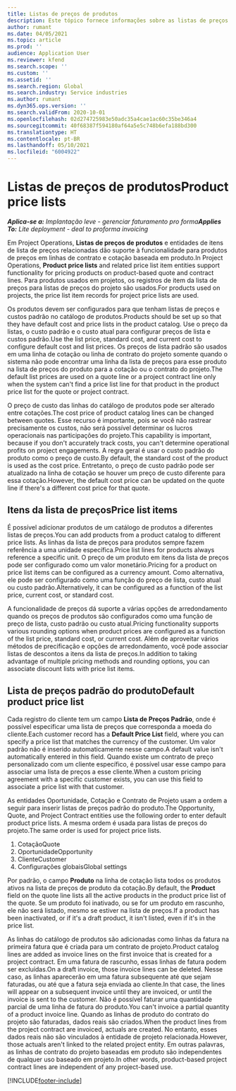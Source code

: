 ```yaml
---
title: Listas de preços de produtos
description: Este tópico fornece informações sobre as listas de preços em preços de catálogo usados para cotações e contratos de projetos.
author: rumant
ms.date: 04/05/2021
ms.topic: article
ms.prod: ''
audience: Application User
ms.reviewer: kfend
ms.search.scope: ''
ms.custom: ''
ms.assetid: ''
ms.search.region: Global
ms.search.industry: Service industries
ms.author: rumant
ms.dyn365.ops.version: ''
ms.search.validFrom: 2020-10-01
ms.openlocfilehash: 02d274725983e50adc35a4cae1ac60c35be346a4
ms.sourcegitcommit: 40f68387f594180af64a5e5c748b6efa188bd300
ms.translationtype: HT
ms.contentlocale: pt-BR
ms.lasthandoff: 05/10/2021
ms.locfileid: "6004922"
---
```

# <a name="product-price-lists"></a><span data-ttu-id="bf8e0-103">Listas de preços de produtos</span><span class="sxs-lookup"><span data-stu-id="bf8e0-103">Product price lists</span></span>

<span data-ttu-id="bf8e0-104">_**Aplica-se a:** Implantação leve - gerenciar faturamento pro forma_</span><span class="sxs-lookup"><span data-stu-id="bf8e0-104">_**Applies To:** Lite deployment - deal to proforma invoicing_</span></span>

 <span data-ttu-id="bf8e0-105">Em Project Operations, **Listas de preços de produtos** e entidades de itens de lista de preços relacionadas dão suporte à funcionalidade para produtos de preços em linhas de contrato e cotação baseada em produto.</span><span class="sxs-lookup"><span data-stu-id="bf8e0-105">In Project Operations, **Product price lists** and related price list item entities support functionality for pricing products on product-based quote and contract lines.</span></span> <span data-ttu-id="bf8e0-106">Para produtos usados em projetos, os registros de item da lista de preços para listas de preços do projeto são usados.</span><span class="sxs-lookup"><span data-stu-id="bf8e0-106">For products used on projects, the price list item records for project price lists are used.</span></span> 

<span data-ttu-id="bf8e0-107">Os produtos devem ser configurados para que tenham listas de preços e custos padrão no catálogo de produtos.</span><span class="sxs-lookup"><span data-stu-id="bf8e0-107">Products should be set up so that they have default cost and price lists in the product catalog.</span></span> <span data-ttu-id="bf8e0-108">Use o preço da listas, o custo padrão e o custo atual para configurar preços de lista e custos padrão.</span><span class="sxs-lookup"><span data-stu-id="bf8e0-108">Use the list price, standard cost, and current cost to configure default cost and list prices.</span></span> <span data-ttu-id="bf8e0-109">Os preços de lista padrão são usados em uma linha de cotação ou linha de contrato do projeto somente quando o sistema não pode encontrar uma linha da lista de preços para esse produto na lista de preços do produto para a cotação ou o contrato do projeto.</span><span class="sxs-lookup"><span data-stu-id="bf8e0-109">The default list prices are used on a quote line or a project contract line only when the system can't find a price list line for that product in the product price list for the quote or project contract.</span></span>

<span data-ttu-id="bf8e0-110">O preço de custo das linhas do catálogo de produtos pode ser alterado entre cotações.</span><span class="sxs-lookup"><span data-stu-id="bf8e0-110">The cost price of product catalog lines can be changed between quotes.</span></span> <span data-ttu-id="bf8e0-111">Esse recurso é importante, pois se você não rastrear precisamente os custos, não será possível determinar os lucros operacionais nas participações do projeto.</span><span class="sxs-lookup"><span data-stu-id="bf8e0-111">This capability is important, because if you don't accurately track costs, you can't determine operational profits on project engagements.</span></span> <span data-ttu-id="bf8e0-112">A regra geral é usar o custo padrão do produto como o preço de custo.</span><span class="sxs-lookup"><span data-stu-id="bf8e0-112">By default, the standard cost of the product is used as the cost price.</span></span> <span data-ttu-id="bf8e0-113">Entretanto, o preço de custo padrão pode ser atualizado na linha de cotação se houver um preço de custo diferente para essa cotação.</span><span class="sxs-lookup"><span data-stu-id="bf8e0-113">However, the default cost price can be updated on the quote line if there's a different cost price for that quote.</span></span>

## <a name="price-list-items"></a><span data-ttu-id="bf8e0-114">Itens da lista de preços</span><span class="sxs-lookup"><span data-stu-id="bf8e0-114">Price list items</span></span>

<span data-ttu-id="bf8e0-115">É possível adicionar produtos de um catálogo de produtos a diferentes listas de preços.</span><span class="sxs-lookup"><span data-stu-id="bf8e0-115">You can add products from a product catalog to different price lists.</span></span> <span data-ttu-id="bf8e0-116">As linhas da lista de preços para produtos sempre fazem referência a uma unidade específica.</span><span class="sxs-lookup"><span data-stu-id="bf8e0-116">Price list lines for products always reference a specific unit.</span></span> <span data-ttu-id="bf8e0-117">O preço de um produto em itens da lista de preços pode ser configurado como um valor monetário.</span><span class="sxs-lookup"><span data-stu-id="bf8e0-117">Pricing for a product on price list items can be configured as a currency amount.</span></span> <span data-ttu-id="bf8e0-118">Como alternativa, ele pode ser configurado como uma função do preço de lista, custo atual ou custo padrão.</span><span class="sxs-lookup"><span data-stu-id="bf8e0-118">Alternatively, it can be configured as a function of the list price, current cost, or standard cost.</span></span>

<span data-ttu-id="bf8e0-119">A funcionalidade de preços dá suporte a várias opções de arredondamento quando os preços de produtos são configurados como uma função de preço de lista, custo padrão ou custo atual.</span><span class="sxs-lookup"><span data-stu-id="bf8e0-119">Pricing functionality supports various rounding options when product prices are configured as a function of the list price, standard cost, or current cost.</span></span> <span data-ttu-id="bf8e0-120">Além de aproveitar vários métodos de precificação e opções de arredondamento, você pode associar listas de descontos a itens da lista de preços.</span><span class="sxs-lookup"><span data-stu-id="bf8e0-120">In addition to taking advantage of multiple pricing methods and rounding options, you can associate discount lists with price list items.</span></span> 

 
## <a name="default-product-price-list"></a><span data-ttu-id="bf8e0-121">Lista de preços padrão do produto</span><span class="sxs-lookup"><span data-stu-id="bf8e0-121">Default product price list</span></span>
<span data-ttu-id="bf8e0-122">Cada registro do cliente tem um campo **Lista de Preços Padrão**, onde é possível especificar uma lista de preços que corresponda a moeda do cliente.</span><span class="sxs-lookup"><span data-stu-id="bf8e0-122">Each customer record has a **Default Price List** field, where you can specify a price list that matches the currency of the customer.</span></span> <span data-ttu-id="bf8e0-123">Um valor padrão não é inserido automaticamente nesse campo.</span><span class="sxs-lookup"><span data-stu-id="bf8e0-123">A default value isn't automatically entered in this field.</span></span> <span data-ttu-id="bf8e0-124">Quando existe um contrato de preço personalizado com um cliente específico, é possível usar esse campo para associar uma lista de preços a esse cliente.</span><span class="sxs-lookup"><span data-stu-id="bf8e0-124">When a custom pricing agreement with a specific customer exists, you can use this field to associate a price list with that customer.</span></span>

<span data-ttu-id="bf8e0-125">As entidades Oportunidade, Cotação e Contrato de Projeto usam a ordem a seguir para inserir listas de preços padrão do produto.</span><span class="sxs-lookup"><span data-stu-id="bf8e0-125">The Opportunity, Quote, and Project Contract entities use the following order to enter default product price lists.</span></span> <span data-ttu-id="bf8e0-126">A mesma ordem é usada para listas de preços do projeto.</span><span class="sxs-lookup"><span data-stu-id="bf8e0-126">The same order is used for project price lists.</span></span>

1.  <span data-ttu-id="bf8e0-127">Cotação</span><span class="sxs-lookup"><span data-stu-id="bf8e0-127">Quote</span></span>
2.  <span data-ttu-id="bf8e0-128">Oportunidade</span><span class="sxs-lookup"><span data-stu-id="bf8e0-128">Opportunity</span></span>
3.  <span data-ttu-id="bf8e0-129">Cliente</span><span class="sxs-lookup"><span data-stu-id="bf8e0-129">Customer</span></span>
4.  <span data-ttu-id="bf8e0-130">Configurações globais</span><span class="sxs-lookup"><span data-stu-id="bf8e0-130">Global settings</span></span> 

<span data-ttu-id="bf8e0-131">Por padrão, o campo **Produto** na linha de cotação lista todos os produtos ativos na lista de preços de produto da cotação.</span><span class="sxs-lookup"><span data-stu-id="bf8e0-131">By default, the **Product** field on the quote line lists all the active products in the product price list of the quote.</span></span> <span data-ttu-id="bf8e0-132">Se um produto foi inativado, ou se for um produto em rascunho, ele não será listado, mesmo se estiver na lista de preços.</span><span class="sxs-lookup"><span data-stu-id="bf8e0-132">If a product has been inactivated, or if it's a draft product, it isn't listed, even if it's in the price list.</span></span> 

<span data-ttu-id="bf8e0-133">As linhas do catálogo de produtos são adicionadas como linhas da fatura na primeira fatura que é criada para um contrato de projeto.</span><span class="sxs-lookup"><span data-stu-id="bf8e0-133">Product catalog lines are added as invoice lines on the first invoice that is created for a project contract.</span></span> <span data-ttu-id="bf8e0-134">Em uma fatura de rascunho, essas linhas de fatura podem ser excluídas.</span><span class="sxs-lookup"><span data-stu-id="bf8e0-134">On a draft invoice, those invoice lines can be deleted.</span></span> <span data-ttu-id="bf8e0-135">Nesse caso, as linhas aparecerão em uma fatura subsequente até que sejam faturadas, ou até que a fatura seja enviada ao cliente.</span><span class="sxs-lookup"><span data-stu-id="bf8e0-135">In that case, the lines will appear on a subsequent invoice until they are invoiced, or until the invoice is sent to the customer.</span></span> <span data-ttu-id="bf8e0-136">Não é possível faturar uma quantidade parcial de uma linha de fatura do produto.</span><span class="sxs-lookup"><span data-stu-id="bf8e0-136">You can't invoice a partial quantity of a product invoice line.</span></span> <span data-ttu-id="bf8e0-137">Quando as linhas de produto do contrato do projeto são faturadas, dados reais são criados.</span><span class="sxs-lookup"><span data-stu-id="bf8e0-137">When the product lines from the project contract are invoiced, actuals are created.</span></span> <span data-ttu-id="bf8e0-138">No entanto, esses dados reais não são vinculados à entidade de projeto relacionada.</span><span class="sxs-lookup"><span data-stu-id="bf8e0-138">However, those actuals aren't linked to the related project entity.</span></span> <span data-ttu-id="bf8e0-139">Em outras palavras, as linhas de contrato do projeto baseadas em produto são independentes de qualquer uso baseado em projeto.</span><span class="sxs-lookup"><span data-stu-id="bf8e0-139">In other words, product-based project contract lines are independent of any project-based use.</span></span> 


[!INCLUDE[footer-include](../includes/footer-banner.md)]
